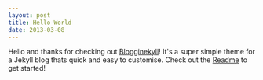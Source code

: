 ```yaml
---
layout: post
title: Hello World
date: 2013-03-08
---
```


Hello and thanks for checking out [Blogginekyll](http://github.com/sirbrad/blogginekyll)! It's a super simple theme for a Jekyll blog thats quick and easy to customise. Check out the [Readme](https://github.com/sirbrad/blogginekyll/blob/master/README.md) to get started!